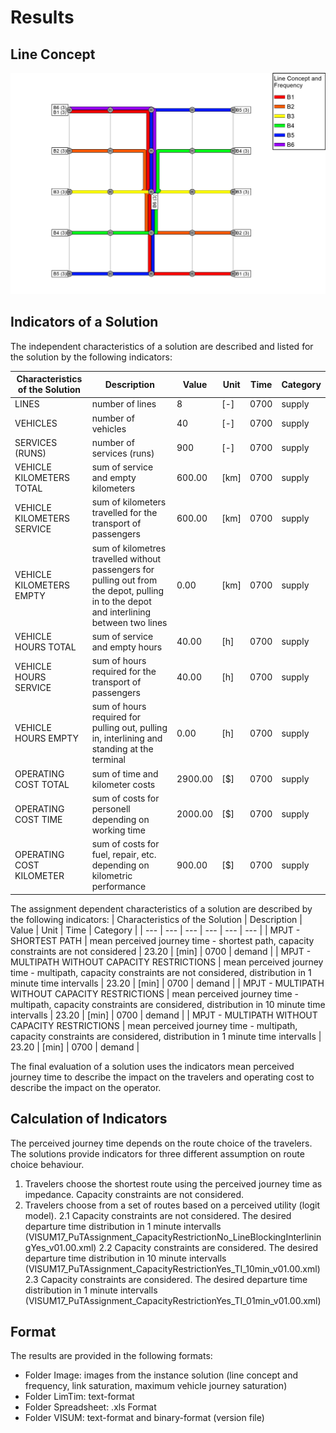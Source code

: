 # Results

## Line Concept
![grid_network](Solutions/Solution_NDP_S002/Image/Line_Concept.jpg)

## Indicators of a Solution
The independent characteristics of a solution are described and listed for the solution by the following indicators:

| Characteristics of the Solution						| Description																																	| Value	| Unit 	| Time 	| Category	|
| --- 													| --- 																																			| ---	| ---	| ---	| ---		|
| LINES													| number of lines																																| 8	| [-]	| 0700	| supply	|
| VEHICLES												| number of vehicles																															| 40	| [-]	| 0700	| supply	|
| SERVICES (RUNS)										| number of services (runs)																														| 900	| [-]	| 0700	| supply	|
| VEHICLE KILOMETERS TOTAL								| sum of service and empty kilometers																											| 600.00	| [km]	| 0700	| supply	|
| VEHICLE KILOMETERS SERVICE							| sum of kilometers travelled for the transport of passengers																					| 600.00	| [km]	| 0700	| supply	|
| VEHICLE KILOMETERS EMPTY								| sum of kilometres travelled without passengers for pulling out from the depot, pulling in to the depot and interlining between two lines		| 0.00	| [km]	| 0700	| supply	|
| VEHICLE HOURS TOTAL									| sum of service and empty hours																												| 40.00	| [h]	| 0700	| supply	|
| VEHICLE HOURS SERVICE									| sum of hours required for the transport of passengers																							| 40.00	| [h]	| 0700	| supply	|
| VEHICLE HOURS EMPTY									| sum of hours required for pulling out, pulling in, interlining and standing at the terminal													| 0.00	| [h]	| 0700	| supply	|
| OPERATING COST TOTAL									| sum of time and kilometer costs																												| 2900.00	| [$]	| 0700	| supply	|
| OPERATING COST TIME									| sum of costs for personell depending on working time																							| 2000.00	| [$]	| 0700	| supply	|
| OPERATING COST KILOMETER								| sum of costs for fuel, repair, etc. depending on kilometric performance																		| 900.00	| [$]	| 0700	| supply	|

The assignment dependent characteristics of a solution are described by the following indicators:
| Characteristics of the Solution						| Description																																	| Value	| Unit 	| Time 	| Category	|
| --- 													| --- 																																			| ---	| ---	| ---	| ---		|
| MPJT - SHORTEST PATH 									| mean perceived journey time - shortest path, capacity constraints are not considered 															| 23.20	| [min]	| 0700	| demand	|
| MPJT - MULTIPATH WITHOUT CAPACITY RESTRICTIONS		| mean perceived journey time - multipath, capacity constraints are not considered, distribution in 1 minute time intervalls 					| 23.20	| [min]	| 0700	| demand	|
| MPJT - MULTIPATH WITHOUT CAPACITY RESTRICTIONS		| mean perceived journey time - multipath, capacity constraints are considered, distribution in 10 minute time intervalls						| 23.20	| [min]	| 0700	| demand	|
| MPJT - MULTIPATH WITHOUT CAPACITY RESTRICTIONS		| mean perceived journey time - multipath, capacity constraints are considered, distribution in 1 minute time intervalls						| 23.20	| [min]	| 0700	| demand	|

The final evaluation of a solution uses the indicators mean perceived journey time to describe the impact on the travelers and operating cost to describe the impact on the operator.

## Calculation of Indicators
The perceived journey time depends on the route choice of the travelers. The solutions provide indicators for three different assumption on route choice behaviour. 
1.	Travelers choose the shortest route using the perceived journey time as impedance. Capacity constraints are not considered.
2.	Travelers choose from a set of routes based on a perceived utility (logit model). 
2.1	Capacity constraints are not considered. The desired departure time distribution in 1 minute intervalls (VISUM17_PuTAssignment_CapacityRestrictionNo_LineBlockingInterliningYes_v01.00.xml)
2.2	Capacity constraints are considered. The desired departure time distribution in 10 minute intervalls (VISUM17_PuTAssignment_CapacityRestrictionYes_TI_10min_v01.00.xml)
2.3	Capacity constraints are considered. The desired departure time distribution in 1 minute intervalls (VISUM17_PuTAssignment_CapacityRestrictionYes_TI_01min_v01.00.xml)

## Format
The  results are provided in the following formats:
-	Folder Image:	images from the instance solution (line concept and frequency, link saturation, maximum vehicle journey saturation)
-	Folder LimTim:  text-format 
-	Folder Spreadsheet: .xls Format
-	Folder VISUM:  text-format and binary-format (version file)
